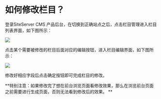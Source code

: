 # 如何修改栏目？

登录SiteServer CMS 产品后台，在切换到正确站点之后，点击栏目管理进入栏目列表界面，如下图所示：

![](/assets/218.jpg)

点击某个需要被修改的栏目后面对应的编辑按钮，进入栏目编辑界面，如下图所示：

![](/assets/219.jpg)

修改好相应字段后点击确定按钮即可完成栏目的修改。 

**特别注意：如果修改完了想在前台浏览页面看修改效果，那么在浏览前台页面之前需要进行生成页面，否则无法看到修改后的效果。 **
